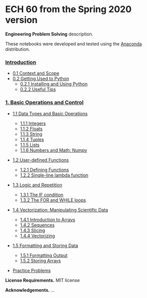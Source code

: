 # ECH 60 from the Spring 2020 version

**Engineering Problem Solving** description.

These notebooks were developed and tested using the [Anaconda](https://www.anaconda.com/download/) distribution.

### [Introduction](https://nbviewer.jupyter.org/github/hmanikantan/ECH60/blob/master/Chapter_00.ipynb)
- [0.1 Context and Scope](https://nbviewer.jupyter.org/github/hmanikantan/ECH60/blob/master/Chapter_00.ipynb#scope)
- [0.2 Getting Used to Python](https://nbviewer.jupyter.org/github/hmanikantan/ECH60/blob/master/Chapter_00.ipynb#install)
	- [0.2.1 Installing and Using Python](https://nbviewer.jupyter.org/github/hmanikantan/ECH60/blob/master/Chapter_00.ipynb#start)
	- [0.2.2 Useful Tips](https://nbviewer.jupyter.org/github/hmanikantan/ECH60/blob/master/Chapter_00.ipynb#tips)

### [1. Basic Operations and Control](https://nbviewer.jupyter.org/github/hmanikantan/ECH60/blob/master/Chapter_01.ipynb?flush=true)
- [1.1 Data Types and Basic Operations](https://nbviewer.jupyter.org/github/hmanikantan/ECH60/blob/master/Chapter_01.ipynb#intro)
	- [1.1.1 Integers](https://nbviewer.jupyter.org/github/hmanikantan/ECH60/blob/master/Chapter_01.ipynb#int)
	- [1.1.2 Floats](https://nbviewer.jupyter.org/github/hmanikantan/ECH60/blob/master/Chapter_01.ipynb#float)
	- [1.1.3 String](https://nbviewer.jupyter.org/github/hmanikantan/ECH60/blob/master/Chapter_01.ipynb#string)
	- [1.1.4 Tuples](https://nbviewer.jupyter.org/github/hmanikantan/ECH60/blob/master/Chapter_01.ipynb#tuples)
	- [1.1.5 Lists](https://nbviewer.jupyter.org/github/hmanikantan/ECH60/blob/master/Chapter_01.ipynb#lists)
	- [1.1.6 Numbers and Math: Numpy](https://nbviewer.jupyter.org/github/hmanikantan/ECH60/blob/master/Chapter_01.ipynb#numpy)
	
- [1.2 User-defined Functions](https://nbviewer.jupyter.org/github/hmanikantan/ECH60/blob/master/Chapter_01.ipynb#functions)
	- [1.2.1 Defining Functions](https://nbviewer.jupyter.org/github/hmanikantan/ECH60/blob/master/Chapter_01.ipynb#func)
	- [1.2.2 Single-line lambda function](https://nbviewer.jupyter.org/github/hmanikantan/ECH60/blob/master/Chapter_01.ipynb#lambda)
	
- [1.3 Logic and Repetition](https://nbviewer.jupyter.org/github/hmanikantan/ECH60/blob/master/Chapter_01.ipynb#structure)
	- [1.3.1 The IF condition](https://nbviewer.jupyter.org/github/hmanikantan/ECH60/blob/master/Chapter_01.ipynb#if)
	- [1.3.2 The FOR and WHILE loops](https://nbviewer.jupyter.org/github/hmanikantan/ECH60/blob/master/Chapter_01.ipynb#loops)
	
- [1.4 Vectorization: Manipulating Scientific Data](https://nbviewer.jupyter.org/github/hmanikantan/ECH60/blob/master/Chapter_01.ipynb#vector)
	- [1.4.1 Introduction to Arrays](https://nbviewer.jupyter.org/github/hmanikantan/ECH60/blob/master/Chapter_01.ipynb#arrays)
	- [1.4.2 Sequences](https://nbviewer.jupyter.org/github/hmanikantan/ECH60/blob/master/Chapter_01.ipynb#sequences)
	- [1.4.3 Slicing](https://nbviewer.jupyter.org/github/hmanikantan/ECH60/blob/master/Chapter_01.ipynb#slicing)
	- [1.4.4 Vectorizing](https://nbviewer.jupyter.org/github/hmanikantan/ECH60/blob/master/Chapter_01.ipynb#vectorizing)
	
- [1.5 Formatting and Storing Data](https://nbviewer.jupyter.org/github/hmanikantan/ECH60/blob/master/Chapter_01.ipynb#format)
	- [1.5.1 Formatting Output](https://nbviewer.jupyter.org/github/hmanikantan/ECH60/blob/master/Chapter_01.ipynb#output)
	- [1.5.2 Storing Arrays](https://nbviewer.jupyter.org/github/hmanikantan/ECH60/blob/master/Chapter_01.ipynb#storing)
	
- [Practice Problems](https://nbviewer.jupyter.org/github/hmanikantan/ECH60/blob/master/Chapter_01.ipynb#exer)


**License Requirements.** MIT license

**Acknowledgements.** ...
